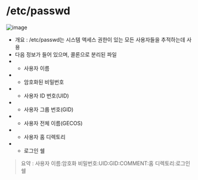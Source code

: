 /etc/passwd
===========
  ![image](https://user-images.githubusercontent.com/70207093/184074633-76a32665-131b-4c93-adb2-e80860bf9cbc.png)
* 개요 : /etc/passwd는 시스템 액세스 권한이 있는 모든 사용자들을 추적하는데 사용
* 다음 정보가 들어 있으며, 콜론으로 분리된 파일
* * 사용자 이름
* * 암호화된 비밀번호
* * 사용자 ID 번호(UID)
* * 사용자 그룹 번호(GID)
* * 사용자 전체 이름(GECOS)
* * 사용자 홈 디렉토리
* * 로그인 쉘
> 요약 : 사용자 이름:암호화 비밀번호:UID:GID:COMMENT:홈 디렉토리:로그인 쉘
